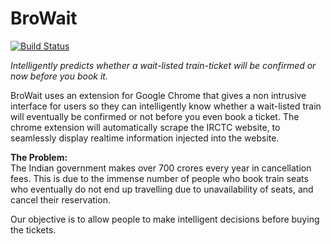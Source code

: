 # BroWait

[![Build Status](https://travis-ci.org/rohinrohin/BroWait.svg?branch=master)](https://travis-ci.org/rohinrohin/BroWait)

*Intelligently predicts whether a wait-listed train-ticket will be confirmed or now before you book it.*


BroWait uses an extension for Google Chrome that gives a non intrusive
interface for users so they can intelligently know whether a
wait-listed train will eventually be confirmed or not before you even
book a ticket. The chrome extension will automatically scrape the
IRCTC website, to seamlessly display realtime information injected
into the website.

**The Problem:**  
The Indian government makes over 700 crores every year in cancellation
fees. This is due to the immense number of people who book train seats
who eventually do not end up travelling due to unavailability of
seats, and cancel their reservation.

Our objective is to allow people to make intelligent decisions before
buying the tickets.
